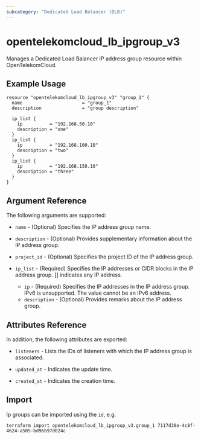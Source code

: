 ```yaml
---
subcategory: "Dedicated Load Balancer (DLB)"
---
```


# opentelekomcloud_lb_ipgroup_v3

Manages a Dedicated Load Balancer IP address group resource within OpenTelekomCloud.

## Example Usage

```hcl
resource "opentelekomcloud_lb_ipgroup_v3" "group_1" {
  name                      = "group_1"
  description               = "group description"

  ip_list {
    ip          = "192.168.50.10"
	description = "one"
  }
  ip_list {
    ip          = "192.168.100.10"
	description = "two"
  }
  ip_list {
    ip          = "192.168.150.10"
	description = "three"
  }
}
```

## Argument Reference

The following arguments are supported:

* `name` - (Optional) Specifies the IP address group name.

* `description` - (Optional) Provides supplementary information about the IP address group.

* `project_id` - (Optional) Specifies the project ID of the IP address group.

* `ip_list` - (Required) Specifies the IP addresses or CIDR blocks in the IP address group. [] indicates any IP address.
  * `ip` - (Required) Specifies the IP addresses in the IP address group.
    IPv6 is unsupported. The value cannot be an IPv6 address.
  * `description` - (Optional) Provides remarks about the IP address group.

## Attributes Reference

In addition, the following attributes are exported:

* `listeners` - Lists the IDs of listeners with which the IP address group is associated.

* `updated_at` - Indicates the update time.

* `created_at` - Indicates the creation time.

## Import

Ip groups can be imported using the `id`, e.g.

```shell
terraform import opentelekomcloud_lb_ipgroup_v3.group_1 7117d38e-4c8f-4624-a505-bd96b97d024c
```
